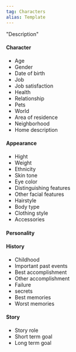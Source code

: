 ```yaml
---
tag: Characters
alias: Template
---
```

"Description"
#### Character 
- Age
- Gender
- Date of birth
- Job
- Job satisfaction
- Health
- Relationship
- Pets
- World
- Area of residence
- Neighborhood
- Home description
#### Appearance
- Hight 
- Weight 
- Ethnicity 
- Skin tone
- Eye color
- Distinguishing features
- Other facial features 
- Hairstyle 
- Body type 
- Clothing style
- Accessories 
#### Personality

#### History
- Childhood
- Important past events 
- Best accomplishment
- Other accomplishment
- Failure 
- secrets
- Best memories
- Worst memories
#### Story
- Story role
- Short term goal
- Long term goal



